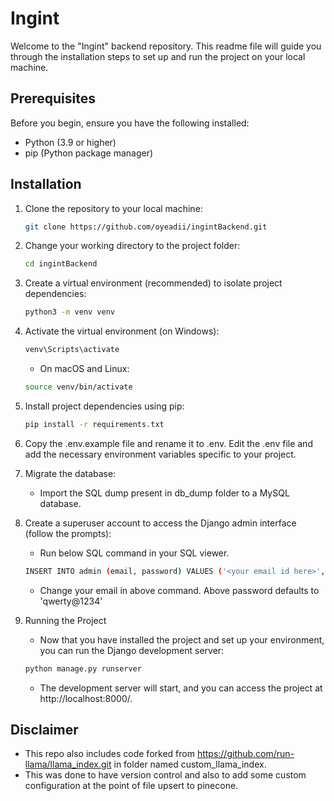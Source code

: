 # Ingint

Welcome to the "Ingint" backend repository. This readme file will guide you through the installation steps to set up and run the project on your local machine.

## Prerequisites

Before you begin, ensure you have the following installed:

- Python (3.9 or higher)
- pip (Python package manager)

## Installation

1. Clone the repository to your local machine:
   ```bash
   git clone https://github.com/oyeadii/ingintBackend.git
   ```
     
2. Change your working directory to the project folder:
   ```bash
   cd ingintBackend
   ```

3. Create a virtual environment (recommended) to isolate project dependencies:
   ```bash
   python3 -m venv venv
   ```

4. Activate the virtual environment (on Windows):
   ```bash
   venv\Scripts\activate
   ```
   - On macOS and Linux:
   ```bash
   source venv/bin/activate
   ```

5. Install project dependencies using pip:
   ```bash
   pip install -r requirements.txt
   ```

6. Copy the .env.example file and rename it to .env. Edit the .env file and add the necessary environment variables specific to your project.

7. Migrate the database:
   - Import the SQL dump present in db_dump folder to a MySQL database.

8. Create a superuser account to access the Django admin interface (follow the prompts):
   - Run below SQL command in your SQL viewer.
   ```bash
   INSERT INTO admin (email, password) VALUES ('<your email id here>', '$2b$12$vcxVVabhPRSqNLbL2M.noOMYdSXOZ3qzM0YSDTnKOFbdrDsDpNy8W');
   ```
   - Change your email in above command. Above password defaults to 'qwerty@1234'

9. Running the Project
   - Now that you have installed the project and set up your environment, you can run the Django development server:
   ```bash
   python manage.py runserver
   ```
   - The development server will start, and you can access the project at http://localhost:8000/.

## Disclaimer
   - This repo also includes code forked from https://github.com/run-llama/llama_index.git in folder named custom_llama_index.
   - This was done to have version control and also to add some custom configuration at the point of file upsert to pinecone.
